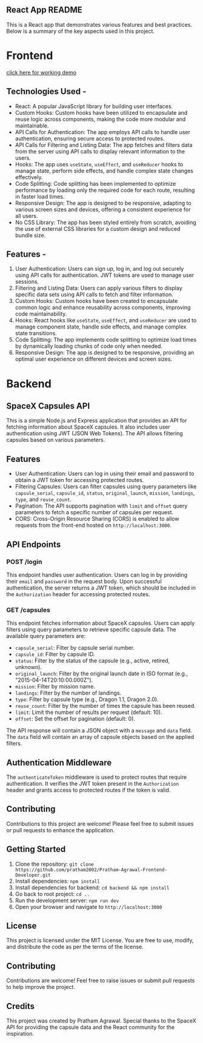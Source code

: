 ## React App README

This is a React app that demonstrates various features and best practices. Below is a summary of the key aspects used in this project.

# Frontend

[click here for working demo](https://drive.google.com/file/d/1tI0fIJ3g25AYfuSg_YMGTKrB4-vii7b_/view?usp=sharing)

## Technologies Used -

- React: A popular JavaScript library for building user interfaces.
- Custom Hooks: Custom hooks have been utilized to encapsulate and reuse logic across components, making the code more modular and maintainable.
- API Calls for Authentication: The app employs API calls to handle user authentication, ensuring secure access to protected routes.
- API Calls for Filtering and Listing Data: The app fetches and filters data from the server using API calls to display relevant information to the users.
- Hooks: The app uses `useState`, `useEffect`, and `useReducer` hooks to manage state, perform side effects, and handle complex state changes effectively.
- Code Splitting: Code splitting has been implemented to optimize performance by loading only the required code for each route, resulting in faster load times.
- Responsive Design: The app is designed to be responsive, adapting to various screen sizes and devices, offering a consistent experience for all users.
- No CSS Library: The app has been styled entirely from scratch, avoiding the use of external CSS libraries for a custom design and reduced bundle size.

## Features -

1. User Authentication: Users can sign up, log in, and log out securely using API calls for authentication. JWT tokens are used to manage user sessions.
2. Filtering and Listing Data: Users can apply various filters to display specific data sets using API calls to fetch and filter information.
3. Custom Hooks: Custom hooks have been created to encapsulate common logic and enhance reusability across components, improving code maintainability.
4. Hooks: React hooks like `useState`, `useEffect`, and `useReducer` are used to manage component state, handle side effects, and manage complex state transitions.
5. Code Splitting: The app implements code splitting to optimize load times by dynamically loading chunks of code only when needed.
6. Responsive Design: The app is designed to be responsive, providing an optimal user experience on different devices and screen sizes.

# Backend

## SpaceX Capsules API

This is a simple Node.js and Express application that provides an API for fetching information about SpaceX capsules. It also includes user authentication using JWT (JSON Web Tokens). The API allows filtering capsules based on various parameters.

## Features

- User Authentication: Users can log in using their email and password to obtain a JWT token for accessing protected routes.
- Filtering Capsules: Users can filter capsules using query parameters like `capsule_serial`, `capsule_id`, `status`, `original_launch`, `mission`, `landings`, `type`, and `reuse_count`.
- Pagination: The API supports pagination with `limit` and `offset` query parameters to fetch a specific number of capsules per request.
- CORS: Cross-Origin Resource Sharing (CORS) is enabled to allow requests from the front-end hosted on `http://localhost:3000`.

## API Endpoints

### POST /login

This endpoint handles user authentication. Users can log in by providing their `email` and `password` in the request body. Upon successful authentication, the server returns a JWT token, which should be included in the `Authorization` header for accessing protected routes.

### GET /capsules

This endpoint fetches information about SpaceX capsules. Users can apply filters using query parameters to retrieve specific capsule data. The available query parameters are:

- `capsule_serial`: Filter by capsule serial number.
- `capsule_id`: Filter by capsule ID.
- `status`: Filter by the status of the capsule (e.g., active, retired, unknown).
- `original_launch`: Filter by the original launch date in ISO format (e.g., "2015-04-14T20:10:00.000Z").
- `mission`: Filter by mission name.
- `landings`: Filter by the number of landings.
- `type`: Filter by capsule type (e.g., Dragon 1.1, Dragon 2.0).
- `reuse_count`: Filter by the number of times the capsule has been reused.
- `limit`: Limit the number of results per request (default: 10).
- `offset`: Set the offset for pagination (default: 0).

The API response will contain a JSON object with a `message` and `data` field. The `data` field will contain an array of capsule objects based on the applied filters.

## Authentication Middleware

The `authenticateToken` middleware is used to protect routes that require authentication. It verifies the JWT token present in the `Authorization` header and grants access to protected routes if the token is valid.

## Contributing

Contributions to this project are welcome! Please feel free to submit issues or pull requests to enhance the application.

## Getting Started

1. Clone the repository: `git clone https://github.com/pratham2002/Pratham-Agrawal-Frontend-Developer.git`
2. Install dependencies: `npm install`
3. Install dependencies for backend: `cd backend && npm install`
4. Go back to root project: `cd ..`
5. Run the development server: `npm run dev`
6. Open your browser and navigate to `http://localhost:3000`

## License

This project is licensed under the MIT License. You are free to use, modify, and distribute the code as per the terms of the license.

## Contributing

Contributions are welcome! Feel free to raise issues or submit pull requests to help improve the project.

## Credits

This project was created by Pratham Agrawal. Special thanks to the SpaceX API for providing the capsule data and the React community for the inspiration.
